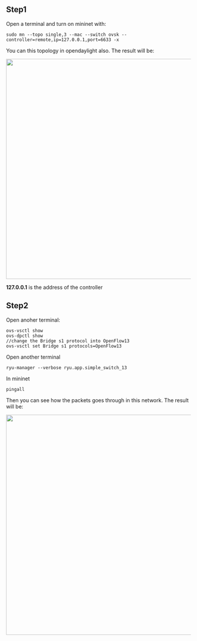 Step1
---
Open a terminal and turn on mininet with:

```
sudo mn --topo single,3 --mac --switch ovsk --controller=remote,ip=127.0.0.1,port=6633 -x

```
You can this topology in opendaylight also.
The result will be:
<div align=center> <img src="https://github.com/AvisChiu/SDN_Freshman/blob/master/Ryu%20controller/simpleExample/sim_mini.png" width="600",height="600"/></div> 

**127.0.0.1** is the address of the controller  

Step2
---
Open anoher terminal:
```
ovs-vsctl show
ovs-dpctl show
//change the Bridge s1 protocol into OpenFlow13
ovs-vsctl set Bridge s1 protocols=OpenFlow13
```
Open another terminal
```
ryu-manager --verbose ryu.app.simple_switch_13
```
In mininet
```
pingall
```
Then you can see how the packets goes through in this network.
The result will be:
<div align=center> <img src="https://github.com/AvisChiu/SDN_Freshman/blob/master/Ryu%20controller/simpleExample/packets.png" width="600",height="600"/></div> 

